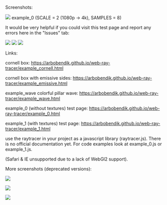 Screenshots:

![](https://github.com/arbobendik/web-ray-tracer/blob/master/screenshots/screen2.png?raw=true)
example_0 (SCALE = 2 (1080p -> 4k), SAMPLES = 8)


It would be very helpful if you could visit this test page and report any errors here in the "Issues" tab:

![](https://github.com/arbobendik/web-ray-tracer/blob/master/screenshots/cornell.png?raw=true)
![](https://github.com/arbobendik/web-ray-tracer/blob/master/screenshots/emissive.png?raw=true)
![](https://github.com/arbobendik/web-ray-tracer/blob/master/screenshots/waves.png?raw=true)


Links:


cornell box: https://arbobendik.github.io/web-ray-tracer/example_cornell.html

cornell box with emissive sides: https://arbobendik.github.io/web-ray-tracer/example_emissive.html

example_wave colorful pillar wave: https://arbobendik.github.io/web-ray-tracer/example_wave.html

example_0 (without textures) test page: https://arbobendik.github.io/web-ray-tracer/example_0.html

example_1 (with textures) test page: https://arbobendik.github.io/web-ray-tracer/example_1.html

use the raytracer in your project as a javascript library (raytracer.js).
There is no official documentation yet. For code examples look at example_0.js or example_1.js.

(Safari & IE unsupported due to a lack of WebGl2 support).

More screenshots (deprecated versions):

![](https://github.com/arbobendik/web-ray-tracer/blob/master/screenshots/screen3.png?raw=true)

![](https://github.com/arbobendik/web-ray-tracer/blob/master/screenshots/screen1.png?raw=true)

![](https://github.com/arbobendik/web-ray-tracer/blob/master/screenshots/screen0.png?raw=true)
